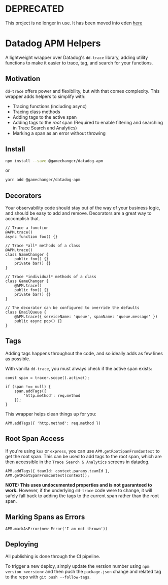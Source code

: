 # DEPRECATED
This project is no longer in use.  It has been moved into eden [here](https://github.com/gamechanger/eden/tree/main/backend/libs/datadog/src/apm)


# Datadog APM Helpers

A lightweight wrapper over Datadog's `dd-trace` library, adding utility functions to make it easier to trace, tag, and search for your functions.

## Motivation

`dd-trace` offers power and flexibility, but with that comes complexity. This wrapper adds helpers to simplify with:

-   Tracing functions (including async)
-   Tracing class methods
-   Adding tags to the active span
-   Adding tags to the _root_ span (Required to enable filtering and searching in Trace Search and Analytics)
-   Marking a span as an error without throwing

## Install

```sh
npm install --save @gamechanger/datadog-apm
```

or

```sh
yarn add @gamechanger/datadog-apm
```

## Decorators

Your observability code should stay out of the way of your business logic, and should be easy to add and remove. Decorators are a great way to accomplish that.

```TS
// Trace a function
@APM.trace()
async function foo() {}

// Trace *all* methods of a class
@APM.trace()
class GameChanger {
    public foo() {}
    private bar() {}
}

// Trace *individual* methods of a class
class GameChanger {
    @APM.trace()
    public foo() {}
    private bar() {}
}

// The decorator can be configured to override the defaults
class EmailQueue {
    @APM.trace({ serviceName: 'queue', spanName: 'queue.message' })
    public async pop() {}
}
```

## Tags

Adding tags happens throughout the code, and so ideally adds as few lines as possible.

With vanilla `dd-trace`, you must always check if the active span exists:

```JS
const span = tracer.scope().active();

if (span !== null) {
    span.addTags({
        'http.method': req.method
    });
}
```

This wrapper helps clean things up for you:

```TS
APM.addTags({ 'http.method': req.method })
```

## Root Span Access

If you're using `koa` or `express`, you can use `APM.getRootSpanFromContext` to get the root span.
This can be used to add tags to the root span, which are then accessible in the `Trace Search & Analytics` screens in datadog.

```TS
APM.addTags({ teamId: context.params.teamId }, APM.getRootSpanFromContext(context));
```

**NOTE: This uses undocumented properties and is not guaranteed to work.** However, if the underlying `dd-trace` code were to change, it will safely fall back to adding the tags to the current span rather than the root span.

## Marking Spans as Errors

```TS
APM.markAsError(new Error('I am not thrown'))
```

## Deploying

All publishing is done through the CI pipeline.

To trigger a new deploy, simply update the version number using `npm version <version>` and then push the `package.json` change and related tag to the repo with `git push --follow-tags`.
